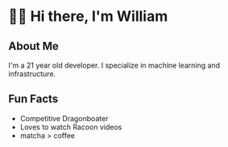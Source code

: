 # 👋🏻 Hi there, I'm William



## About Me
I'm a 21 year old developer. I specialize in machine learning and infrastructure.

## Fun Facts
- Competitive Dragonboater
- Loves to watch Racoon videos
- matcha > coffee

